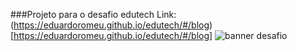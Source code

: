 ###Projeto para o desafio edutech
Link: (https://eduardoromeu.github.io/edutech/#/blog)[https://eduardoromeu.github.io/edutech/#/blog]
![banner desafio](https://eduardoromeu.github.io/edutech/static/media/desafio.b22dac01.png)
